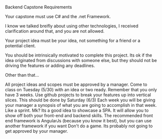 Backend Capstone Requirements

Your capstone must use C# and the .net Framework.

I know we talked breifly about using other technologies, I received clarification around that, and you are not allowed.

Your project idea must be your idea, not something for a friend or a potential client.

You should be intrinsically motivated to complete this project. Its ok if the idea originated from discussions with someone else, but they should not be driving the features or adding any deadlines.

Other than that...

All project ideas and scopes must be approved by a manager. Come to class on Tuesday (5/30) with an idea or two ready.
Remember that you only have 3 weeks.
Use github projects to break your features up into vertical slices.
This should be done by Saturday (6/3)
Each week you will be giving your manager a synopsis of what you are going to accomplish in that week. Like a sprint. Mk?
Its a good idea to showcase a SPA. It will allow you to show off both your front-end and backend skills.
The recommended front end framework is AngularJs (because you know it best), but you can use another framework if you want
Don't do a game. Its probably not going to get approved by your manager.
